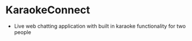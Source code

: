 # KaraokeConnect

- Live web chatting application with built in karaoke functionality for two people